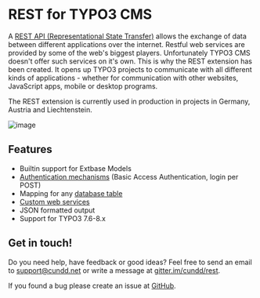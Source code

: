 REST for TYPO3 CMS
==================

A [REST API (Representational State Transfer)](http://en.wikipedia.org/wiki/Representational_state_transfer) allows the exchange of data between different applications over the internet. Restful web services are provided by some of the web's biggest players. Unfortunately TYPO3 CMS doesn't offer such services on it's own. This is why the REST extension has been created. It opens up TYPO3 projects to communicate with all different kinds of applications - whether for communication with other websites, JavaScript apps, mobile or desktop programs.

The REST extension is currently used in production in projects in Germany, Austria and Liechtenstein.

![image](Resources/Public/Images/rest-usage-map.png)

Features
--------

- Builtin support for Extbase Models
- [Authentication mechanisms](/Configuration/Authentication/) (Basic Access Authentication, login per POST)
- Mapping for any [database table](/Configuration/Virtual+Objects/)
- [Custom web services](/Tutorial/)
- JSON formatted output
- Support for TYPO3 7.6-8.x


Get in touch!
-------------

Do you need help, have feedback or good ideas? Feel free to send an email to [support@cundd.net](mailto:support@cundd.net) or write a message at [gitter.im/cundd/rest](https://gitter.im/cundd/rest).

If you found a bug please create an issue at [GitHub](https://github.com/cundd/rest/issues).
